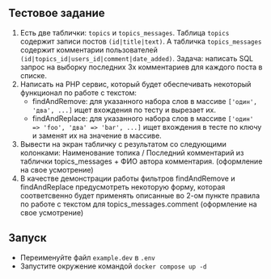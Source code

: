 ## Тестовое задание

1. Есть две таблички: `topics` и `topics_messages`. Таблица `topics` содержит записи постов `(id|title|text)`. А табличка `topics_messages` содержит комментарии пользователей `(id|topics_id|users_id|comment|date_added)`. Задача: написать SQL запрос на выборку последних 3х комментариев для каждого поста в списке.
2. Написать на PHP сервис, который будет обеспечивать некоторый функционал по работе с текстом:
   - findAndRemove: для указанного набора слов в массиве  `['один', 'два', ...]` ищет вхождения по тесту и вырезает их.
   - findAndReplace: для указанного набора слов в массиве `['один' => 'foo', 'два' => 'bar', ...]` ищет вхождения в тесте по ключу и заменят их на значение в массиве.
3. Вывести на экран табличку с результатом со следующими колонками: Наименование топика / Последний комментарий из таблички topics_messages + ФИО автора комментария. (оформление на свое усмотрение)
4. В качестве демонстрации работы фильтров findAndRemove и findAndReplace предусмотреть некоторую форму, которая соответсвенно будет применять описанные во 2-ом пункте правила по работе с текстом для topics_messages.comment (оформление на свое усмотрение)

## Запуск
 - Переименуйте файл `example.dev` в `.env`
 - Запустите окружение командой `docker compose up -d`